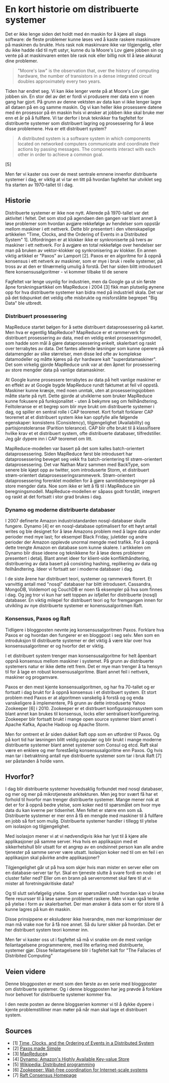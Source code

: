 # En kort historie om distribuerte systemer

Det er ikke lenge siden det holdt med én maskin for å kjøre all slags software:
de fleste problemer kunne løses ved å kaste raskere maskinvare på maskinen du brukte.
Hvis rask nok maskinvare ikke var tilgjengelig, eller du ikke hadde råd til nytt ustyr,
kunne du la Moore's Lov gjøre jobben sin og vente på at maskinvaren enten ble rask nok eller billig
nok til å løse akkurat dine problemer.

> "Moore's law" is the observation that, over the history of computing hardware,
> the number of transistors in a dense integrated circuit doubles
> approximately every two years.

Tiden har endret seg. Vi kan ikke lenger vente på at Moore's Lov gjør jobben sin.
En stor del av det er fordi vi produsere mer data enn vi noen gang har gjort.
På grunn av denne vektsten av data kan vi ikke lenger lagre all dataen på en og samme maskin.
Og vi kan heller ikke prosessere datene med én prosessor på én maskin hvis vi ønsker at jobben
ikke skal bruke mer enn et år på å fullføre. Vi tar derfor i bruk teknikker fra fagfeltet for
distribuerte systemer som distribuert lagring og prosessering for å løse disse problemene.
Hva er ett distribuert system?

> A distributed system is a software system in which components located on networked
> computers communicate and coordinate their actions by passing messages. The components
> interact with each other in order to achieve a common goal.

[5]  

Men før vi kaster oss over de mest sentrale emnene innenfor distribuerte systemer i dag,
er viktig at vi tar en titt på hvordan fagfeltet har utviklet seg fra starten
av 1970-tallet til i dag.  

## Historie

Distribuerte systemer er ikke noe nytt. Allerede på 1970-tallet var det aktivitet i feltet.
Det som stod på agendaen den gangen var blant annet å løse problemer som hvordan avgjøre 
rekkefølge av hendelser som oppstår mellom maskiner i ett nettverk. Dette blir presentert i
den vitenskapelige artikkelen "Time, Clocks, and the Ordering of Events in a Distributed System" 
1]. Utfordringen er at klokker ikke er synkroniserte på tvers av maskiner i ett nettverk. For å 
avgjøre en total rekkefølge over hendelser ser man på bruken av vektor-klokker og synkronisering
av klokker.
En annen viktig artikkel er "Paxos" av Lamport [2]. Paxos er en algoritme for å oppnå konsensus i 
ett netverk av maskiner, som er mye i bruk i reelle systemer, på tross av at den er tilnærmelig 
umulig å forstå. Det har siden blitt introdusert flere konsensusalgoritmer - 
vi kommer tilbake til de senere

Fagfeltet var lenge usynlig for industrien, men da Google ga ut sin første åpne forskningsartikkel
om MapReduce i 2004 [3] fikk man plutselig øynene opp for hva distribuerte systemer kan bidra med
på industriell skala. Det var på det tidspunket det veldig ofte misbrukte 
og misforståtte begrepet "Big Data" ble utbredt.

### Distribuert prosessering
MapReduce startet bølgen for å sette distribuert dataprosessering på kartet.
Men hva er egentlig MapReduce? MapReduce er et rammerverk for distribuert prosessering av data, med en veldig enkel
prosesseringsmodell, som hadde som mål å gjøre dataprosessering enkelt, skalerbart og raskt
over terrabytes av data. Det fantes allerede løsninger som kunne operere på datamengder av slike størrelser, men
disse led ofte av komplekse datamodeller og måtte kjøres på dyr hardware kalt "superdatamaskiner". Det som virkelig
gjorde MapReduce unik var at den åpnet for prosessering av store mengder data på vanlige datamaskiner.

At Google kunne prosessere terrabytes av data på helt vanlige maskiner er en effekt av at Google
bygde MapReduce rundt faktumet at feil vil oppstå. Maskiner kunne kræsje, med noen unntak,
uten at prosesseringsjobben måtte starte på nytt. Dette gjorde at utviklerne som bruker
MapReduce kunne fokusere på funksjonalitet - uten å bekymre seg om feilhåndtering.
Feiltoleranse er et begrep som blir mye brukt om distribuerte systemer i dag, og spiller en
sentral rolle i CAP teoremet. Kort fortalt forklarer CAP teoremet at et distribuert system
ikke kan oppfylle alle følgende egenskaper: konsistens (Consistency),
tilgjengelighet (Availability) og partisjonstoleranse (Parition tolerance).
CAP blir ofte brukt til å klassifisere hvilke krav et et distribuert system,
ofte distribuerte databaser, tilfredstiller. Jeg går dypere inn i CAP teoremet om litt.

MapReduce-modellen var basert på det som kalles batch-orientert dataprosessering.
Siden MapReduce først ble introdusert har dataprosessering beveget seg vekk
fra batch-orientering til strøm-orientert dataprosessering.
Det var Nathan Marz sammen med BackType, som senere ble kjøpt opp av twitter,
som introduserte Storm, et distribuert strøm-orientert dataprosesseringsrammeverk.
Strøm-orientert dataprosessering forenklet modellen for å gjøre sanntidsberegninger på store
mengder data. Noe som ikke er lett å få til i MapReduce sin beregningsmodell. MapReduce-modellen
er såpass godt forstått, integrert og raskt at det fortsatt i stor grad brukes i dag.

### Dynamo og moderne distribuerte databaser
I 2007 definerte Amazon industristandarden nosql-databaser skulle fungere.
Dynamo [4] er en nosql-database optimalisert for ett høyt antall writes og ble designet for å løse
Amazons problem med å lagre data under perioder med mye last;
for eksempel Black Friday, juletider og andre perioder der Amazon opplevde unormal
mengde med trafikk. For å oppnå dette trengte Amazon en database som kunne skalere.
I artikkelen om Dynamo blir disse ideene og teknikkene for å løse deres problemer presentert i detalj.
Blant annet ideer for klient-side konflikthåndtering, distribuering av data
basert på consisting hashing, replikering av data og feilhåndtering.
Ideer vi fortsatt ser i moderne databaser i dag.

I de siste årene har distribuert teori, systemer og rammeverk florert.
Et vanvittig antall med "nosql" databaser har blitt introdusert. Cassandra, MongoDB, Voldemort
og CouchDB er noen få eksempler på hva som finnes i dag. Og jeg tror vi kun har sett
toppen av isfjellet for distribuerte (nosql) databaser.
En viktig milepel for distribuert teori og for fremgangen innen for utvikling av nye
distribuerte systemer er konensusalgoritmen Raft.

### Konsensus, Paxos og Raft
Tidligere i bloggposten nevnte jeg konsensusalgoritmen Paxos. Forklare hva Paxos er og hvordan den fungerer er en bloggpost i seg selv. Men som en introduksjon til distribuerte systemer er det viktig å være klar over hva konsensusalgoritmer er og hvorfor det er viktig.

I et distribuert system trenger man konsensusalgoritme for helt åpenbart oppnå konsensus mellom maskiner i systemet.
På grunn av distribuerte systemers natur er ikke dette rett frem.
Det er mye man trenger å ta hensyn til for å lage en robust konsensusalgoritme.
Blant annet feil i nettverk, maskiner og progamvare.

Paxos er den mest kjente konsensualgoritmen, og har fra 70-tallet og er fortsatt i dag brukt for å
oppnå konsensus i et distribuert system. Et stort problem med Paxos er
at algoritmen vanskelig å forstå og og enda vanskeligere å implementere,
På grunn av dette introduserte Yahoo Zookeeper [6] i 2010.
Zookeeper er et distrbuert konfigurasjonssystem som
blant annet kan brukes til konsensus, locks eller sentralisert konfigurering.
Zookeeper blir fortsatt brukt i mange open source systemer blant annet i
Apache Kafka, Apache Hadoop og Apache Storm.

Men for omtrent et år siden dukket
Raft opp som en utfordrer til Paxos. Og på kort tid har løsningen blitt
veldig populær og blir brukt i mange moderne distribuerte systemer blant annet
systemer som Consul og etcd. Raft skal være en enklere og mer foreståelig
konsensusalgoritme enn Paxos. Og hvis man tar i betraktning antall nye
distribuerte systemer som tar i bruk Raft [7] ser påstanden å holde vann.

## Hvorfor?
I dag blir distribuerte systemer hovedsaklig forbundet med nosql databaser, og mer og mer på
mikrotjeneste arkitekturen. Men jeg tror svært få har et forhold
til hvorfor man trenger distribuerte systemer. Mange mener nok at det er for  å oppnå
bedre ytelse, som koker ned til spørsmålet om hvor mye data du kan kverne per tidsenhet.
Men feltet er større enn som så.
Distribuerte systemer er mer enn å få en mengde med maskiner til å fullføre en
jobb så fort som mulig. Distribuerte systemer handler i tillegg til ytelse om
isolasjon og tilgjengelighet.

Med isolasjon mener vi at vi nødvendigvis ikke har lyst til å kjøre alle
applikasjoner på samme server. Hva hvis en applikasjon med et sikkerhetshull blir
utsatt for et angrep av en ondsinnet person kan alle andre tjenester på samme server være utsatt.
Isolasjon koker ned til om en feil i en applikasjon skal påvirke andre applikasjoner?

Tilgjengelighet går ut på hva som skjer hvis man mister en server eller om en
database-server tar fyr. Skal en tjeneste slutte å svare fordi en node i et cluster
faller ned? Eller om en brann på serverrommet skal føre til at vi mister all foretningskritiske data?

Og til slutt selvfølgelig ytelse. Som er spørsmålet rundt hvordan
kan vi bruke flere resursser til å løse samme problemet raskere. Men vi kan også tenke på ytelse
i form av skalerbarhet. Der man ønsker å data som er for store til å kunne lagres på kun én maskin.

Disse prinsippene er eksluderer ikke hverandre, men mer komprimisser der man må vrake noe for å få
noe annet. Så du lurer sikker på hvordan. Det er her distribuert system teori
kommer inn.

Men før vi kaster oss ut i fagfeltet så må vi snakke om
de mest vanlige feilantagelsene programmerere, med lite erfaring med distribuerte,
systemer gjør. Disse feilantagelsene blir i fagfeltet kalt for
"The Fallacies of Distribited Computing"

## Veien videre
Denne bloggposten er ment som den første av en serie med bloggposter om
distribuerte systemer. Og i denne bloggposten har jeg prøvde
å forklare hvor behovet for distribuerte systemer kommer fra.

I den neste posten av denne bloggserien kommer vi til å dykke dypere i
kjente problemstilliner man møter på når man skal lage et distribuert system.

## Sources
* [1] [Time, Clocks, and the Ordering of Events in a Distributed System](http://web.stanford.edu/class/cs240/readings/lamport.pdf)
* [2] [Paxos made Simple](http://research.microsoft.com/en-us/um/people/lamport/pubs/paxos-simple.pdf)
* [3] [MapReduce](http://static.googleusercontent.com/media/research.google.com/en//archive/mapreduce-osdi04.pdf)a
* [4] [Dynamo: Amazon's Highly Available Key-value Store](http://www.allthingsdistributed.com/files/amazon-dynamo-sosp2007.pdf)
* [5] [Wikipedia: Distributed programming](http://en.wikipedia.org/wiki/Distributed_computing)
* [6] [Zookeeper: Wait-free coordination for Internet-scale systems](http://labs.yahoo.com/publication/zookeeper-wait-free-coordination-for-internet-scale-systems/)
* [7] [Raft Consensus Homepage](https://raftconsensus.github.io/)
